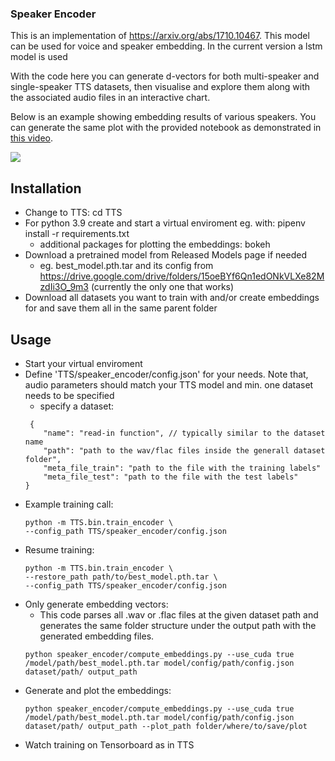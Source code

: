 ### Speaker Encoder

This is an implementation of https://arxiv.org/abs/1710.10467. This model can be used for voice and speaker embedding. In the current version a lstm model is used

With the code here you can generate d-vectors for both multi-speaker and single-speaker TTS datasets, then visualise and explore them along with the associated audio files in an interactive chart.

Below is an example showing embedding results of various speakers. You can generate the same plot with the provided notebook as demonstrated in [this video](https://youtu.be/KW3oO7JVa7Q).

![](umap.png)

<!-- Download a pretrained model from [Released Models](https://github.com/mozilla/TTS/wiki/Released-Models) page. -->

## Installation
- Change to TTS: cd TTS
- For python 3.9 create and start a virtual enviroment eg. with: pipenv install -r requirements.txt
    - additional packages for plotting the embeddings: bokeh
- Download a pretrained model from Released Models page if needed
    - eg. best_model.pth.tar and its config from https://drive.google.com/drive/folders/15oeBYf6Qn1edONkVLXe82MzdIi3O_9m3 (currently the only one that works)
- Download all datasets you want to train with and/or create embeddings for and save them all in the same parent folder

## Usage
- Start your virtual enviroment
- Define 'TTS/speaker_encoder/config.json' for your needs. Note that, audio parameters should match your TTS model and min. one dataset needs to be specified
    - specify a dataset:
    ```
     {
        "name": "read-in function", // typically similar to the dataset name 
        "path": "path to the wav/flac files inside the generall dataset folder",
        "meta_file_train": "path to the file with the training labels"
        "meta_file_test": "path to the file with the test labels" 
    }
    ``` 
- Example training call:
    ```
    python -m TTS.bin.train_encoder \
    --config_path TTS/speaker_encoder/config.json
    ```
- Resume training:
    ```
    python -m TTS.bin.train_encoder \
    --restore_path path/to/best_model.pth.tar \
    --config_path TTS/speaker_encoder/config.json
    ```
- Only generate embedding vectors:
    - This code parses all .wav or .flac files at the given dataset path and generates the same folder structure under the output path with the generated embedding files.
    ```
    python speaker_encoder/compute_embeddings.py --use_cuda true /model/path/best_model.pth.tar model/config/path/config.json dataset/path/ output_path
    ``` 
- Generate and plot the embeddings:
    ```
    python speaker_encoder/compute_embeddings.py --use_cuda true /model/path/best_model.pth.tar model/config/path/config.json dataset/path/ output_path --plot_path folder/where/to/save/plot
    ``` 
- Watch training on Tensorboard as in TTS
